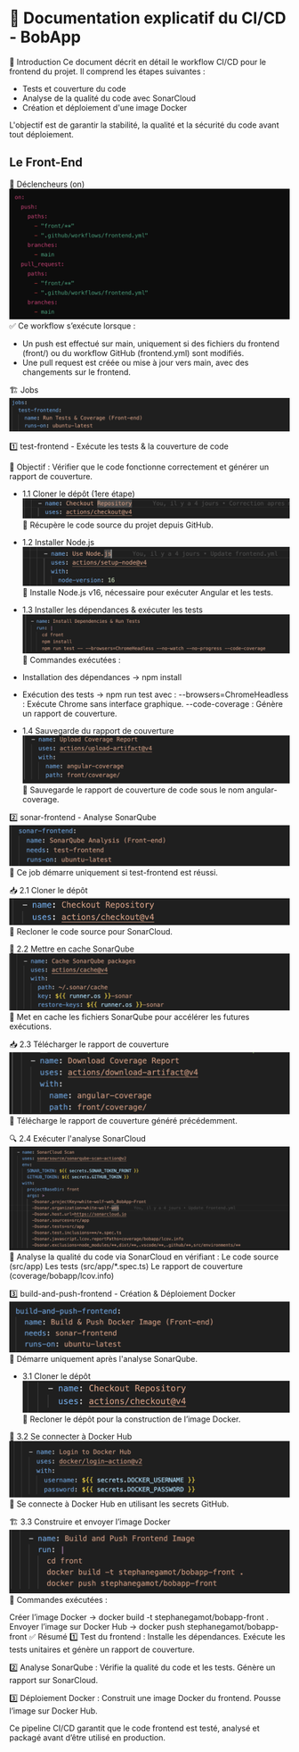 # 📖 Documentation explicatif du CI/CD - BobApp

📌 Introduction
Ce document décrit en détail le workflow CI/CD pour le frontend du projet. Il comprend les étapes suivantes :

* Tests et couverture du code
* Analyse de la qualité du code avec SonarCloud
* Création et déploiement d'une image Docker

L'objectif est de garantir la stabilité, la qualité et la sécurité du code avant tout déploiement.

## Le Front-End

🎯 Déclencheurs (on)
![ok](assets/WF-SS-1.png)
✅ Ce workflow s’exécute lorsque :

* Un push est effectué sur main, uniquement si des fichiers du frontend (front/) ou du workflow GitHub (frontend.yml) sont modifiés.
* Une pull request est créée ou mise à jour vers main, avec des changements sur le frontend.

🏗️ Jobs
![ok](assets/WF-SS-2.png)

1️⃣ test-frontend - Exécute les tests & la couverture de code

🚀 Objectif : Vérifier que le code fonctionne correctement et générer un rapport de couverture.

* 1.1 Cloner le dépôt (1ere étape)
![ok](assets/WF-SS-3.png)
📌 Récupère le code source du projet depuis GitHub.

* 1.2 Installer Node.js
![ok](assets/WF-SS-4.png)
📌 Installe Node.js v16, nécessaire pour exécuter Angular et les tests.

* 1.3 Installer les dépendances & exécuter les tests
![ok](assets/WF-SS-5.png)
📌 Commandes exécutées :
 * Installation des dépendances → npm install
 * Exécution des tests → npm run test avec :
  --browsers=ChromeHeadless : Exécute Chrome sans interface graphique.
  --code-coverage : Génère un rapport de couverture.

* 1.4 Sauvegarde du rapport de couverture
![ok](assets/WF-SS-6.png)
📌 Sauvegarde le rapport de couverture de code sous le nom angular-coverage.

2️⃣ sonar-frontend - Analyse SonarQube
![ok](assets/WF-SS-7.png)
📌 Ce job démarre uniquement si test-frontend est réussi.

📥 2.1 Cloner le dépôt
![ok](assets/WF-SS-8.png)
📌 Recloner le code source pour SonarCloud.

🚀 2.2 Mettre en cache SonarQube
![ok](assets/WF-SS-9.png)
📌 Met en cache les fichiers SonarQube pour accélérer les futures exécutions.

📥 2.3 Télécharger le rapport de couverture
![ok](assets/WF-SS-10.png)
📌 Télécharge le rapport de couverture généré précédemment.

🔍 2.4 Exécuter l'analyse SonarCloud
![ok](assets/WF-SS-11.png)
📌 Analyse la qualité du code via SonarCloud en vérifiant :
Le code source (src/app)
Les tests (src/app/*.spec.ts)
Le rapport de couverture (coverage/bobapp/lcov.info)

3️⃣ build-and-push-frontend - Création & Déploiement Docker
![ok](assets/WF-SS-12.png)
📌 Démarre uniquement après l'analyse SonarQube.

* 3.1 Cloner le dépôt
![ok](assets/WF-SS-13.png)
📌 Recloner le dépôt pour la construction de l’image Docker.

🔑 3.2 Se connecter à Docker Hub
![ok](assets/WF-SS-14.png)
📌 Se connecte à Docker Hub en utilisant les secrets GitHub.

🏗️ 3.3 Construire et envoyer l’image Docker
![ok](assets/WF-SS-15.png)
📌 Commandes exécutées :

Créer l’image Docker → docker build -t stephanegamot/bobapp-front .
Envoyer l’image sur Docker Hub → docker push stephanegamot/bobapp-front
✅ Résumé
1️⃣ Test du frontend :
Installe les dépendances.
Exécute les tests unitaires et génère un rapport de couverture.

2️⃣ Analyse SonarQube :
Vérifie la qualité du code et les tests.
Génère un rapport sur SonarCloud.

3️⃣ Déploiement Docker :
Construit une image Docker du frontend.
Pousse l’image sur Docker Hub.

Ce pipeline CI/CD garantit que le code frontend est testé, analysé et packagé avant d’être utilisé en production. 